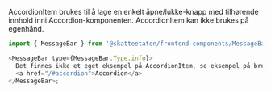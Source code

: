 AccordionItem brukes til å lage en enkelt åpne/lukke-knapp med tilhørende innhold inni Accordion-komponenten. AccordionItem kan ikke brukes på egenhånd.

```js noeditor
import { MessageBar } from '@skatteetaten/frontend-components/MessageBar';

<MessageBar type={MessageBar.Type.info}>
  Det finnes ikke et eget eksempel på AccordionItem, se eksempel på bruk
  <a href="/#accordion">Accordion</a>
</MessageBar>;
```
